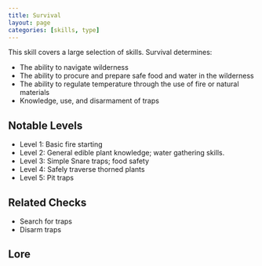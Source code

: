 ```yaml
---
title: Survival
layout: page
categories: [skills, type]
---
```

This skill covers a large selection of skills. Survival determines:
- The ability to navigate wilderness
- The ability to procure and prepare safe food and water in the wilderness
- The ability to regulate temperature through the use of fire or natural materials
- Knowledge, use, and disarmament of traps

## Notable Levels
- Level 1: Basic fire starting
- Level 2: General edible plant knowledge; water gathering skills.
- Level 3: Simple Snare traps; food safety
- Level 4: Safely traverse thorned plants
- Level 5: Pit traps


## Related Checks
- Search for traps
- Disarm traps

## Lore
